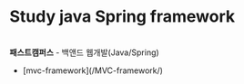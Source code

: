# Study java Spring framework

<br/><strong>패스트캠퍼스</strong> - 백앤드 웹개발(Java/Spring)

<ul>
<li>[mvc-framework](/MVC-framework/)